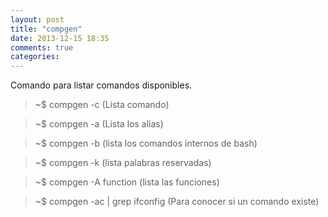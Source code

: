 ```yaml
---
layout: post
title: "compgen"
date: 2013-12-15 18:35
comments: true
categories: 
---
```

Comando para listar comandos disponibles.

>~$ compgen -c (Lista comando)

>~$ compgen -a (Lista los alias)

>~$ compgen -b (lista los comandos internos de bash)

>~$ compgen -k (lista palabras reservadas)

>~$ compgen -A function (lista las funciones)

>~$ compgen -ac | grep ifconfig (Para conocer si un comando existe)

